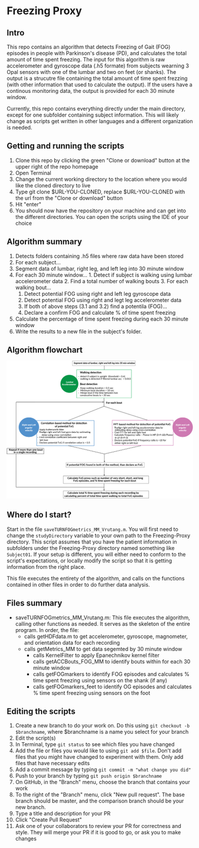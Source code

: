 # Freezing Proxy

## Intro
This repo contains an algorithm that  detects Freezing of Gait (FOG) episodes in people with Parkinson's disease (PD), and calculates the total amount of time spent freezing. The input for this algorithm is raw accelerometer and gyroscope data (.h5 formate) from subjects wearning 3 Opal sensors with one of the lumbar and two on feet (or shanks). The output is a strucutre file containing the total amount of time spent frezzing (with other information that used to calculate the output). If the users have a continous monitoring data, the output is provided for each 30 minute window. 

Currently, this repo contains everything directly under the main directory, except for one subfolder containing subject information. This will likely change as scripts get written in other languages and a different organization is needed.

## Getting and running the scripts 
1. Clone this repo by clicking the green "Clone or download" button at the upper right of the repo homepage
2. Open Terminal
3. Change the current working directory to the location where you would like the cloned directory to live
4. Type git clone $URL-YOU-CLONED, replace $URL-YOU-CLONED with the url from the "Clone or download" button
5. Hit "enter"
6. You should now have the repository on your machine and can get into the different directories. You can open the scripts using the IDE of your choice

## Algorithm summary
1. Detects folders containing .h5 files where raw data have been stored
2. For each subject...
  1. Segment data of lumbar, right leg, and left leg into 30 minute window
  2. For each 30 minute window...
    1. Detect if subject is walking using lumbar accelerometer data
    2. Find a total number of walking bouts
    3. For each walking bout...
      1. Detect potential FOG using right and left leg gyroscope data
      2. Detect potential FOG using right and legt leg accelerometer data
      3. If both of above steps (3.1 and 3.2) find a potentila (FOG)...
        1. Declare a confirm FOG and calculate % of time spent freezing 
  3. Calculate the percentage of time spent freezing during each 30 minute window
3. Write the results to a new file in the subject's folder. 

## Algorithm flowchart
![Algorithm flowchart](https://github.com/BDLab-OR/FoGdetection/blob/master/FOGdetection_Flowchart_updated.png)

## Where do I start?
Start in the file `saveTURNFOGmetrics_MM_Vrutang.m`. You will first need to change the `studyDirectory` variable to your own path to the Freezing-Proxy directory. This script assumes that you have the patient information in subfolders under the Freezing-Proxy directory named something like `Subject01`. If your setup is different, you will either need to conform to the script's expectations, or locally modify the script so that it is getting information from the right place. 

This file executes the entirety of the algorithm, and calls on the functions contained in other files in order to do further data analysis. 

## Files summary
- saveTURNFOGmetrics_MM_Vrutang.m: This file executes the algorithm, calling other functions as needed. It serves as the skeleton of the entire program. In order, the file:
  - calls getHDFdata.m to get accelerometer, gyroscope, magnometer, and orientation data for each recording
  - calls getMetrics_MM to get data segemted by 30 minute window
    - calls KernelFilter to apply Epanechnikov kernel filter
    - calls getACCBouts_FOG_MM to identify bouts within for each 30 minute window
    - calls getFOGmarkers to identify FOG episodes and calculates % time spent freezing using sensors on the shank (if any)
    - calls getFOGmarkers_feet to identify OG episodes and calculates % time spent freezing using sensors on the foot

## Editing the scripts 
1. Create a new branch to do your work on. Do this using `git checkout -b $branchname`, where $branchname is a name you select for your branch
2. Edit the script(s)
3. In Terminal, type `git status` to see which files you have changed
4. Add the file or files you would like to using `git add $file`. Don't add files that you might have changed to experiment with them. Only add files that have necessary edits
5. Add a commit message by typing `git commit -m "what change you did"`
6. Push to your branch by typing `git push origin $branchname`
7. On GitHub, in the "Branch" menu, choose the branch that contains your work
8. To the right of the "Branch" menu, click "New pull request". The base branch should be master, and the comparison branch should be your new branch.
9. Type a title and description for your PR
10. Click "Create Pull Request" 
11. Ask one of your collaborators to review your PR for correctness and style. They will merge your PR if it is good to go, or ask you to make changes
